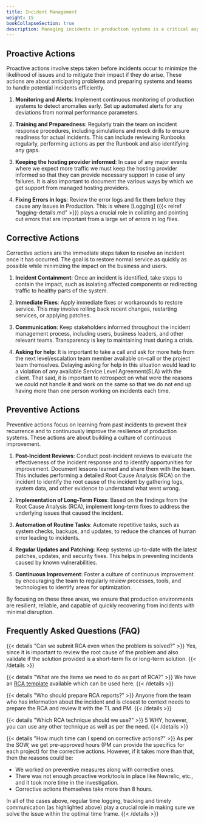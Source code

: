 ```yaml
---
title: Incident Management
weight: 15
bookCollapseSection: true
description: Managing incidents in production systems is a critical aspect of maintaining system reliability and ensuring continuous service availability. Effective incident management not only focuses on resolving issues as they arise but also on taking steps to prevent future occurrences. Below, we explore the key areas of incident management: Proactive Actions, Corrective Actions, and Preventive Actions.
---
```


## Proactive Actions

Proactive actions involve steps taken before incidents occur to minimize the likelihood of issues and to mitigate their impact if they do arise. These actions are about anticipating problems and preparing systems and teams to handle potential incidents efficiently.

1. **Monitoring and Alerts**: Implement continuous monitoring of production systems to detect anomalies early. Set up automated alerts for any deviations from normal performance parameters.

2. **Training and Preparedness**: Regularly train the team on incident response procedures, including simulations and mock drills to ensure readiness for actual incidents. This can include reviewing Runbooks regularly, performing actions as per the Runbook and also identifying any gaps.

3. **Keeping the hosting provider informed**: In case of any major events where we expect more traffic we must keep the hosting provider informed so that they can provide necessary support in case of any failures. It is also important to document the various ways by which we get support from managed hosting providers.

4. **Fixing Errors in logs**: Review the error logs and fix them before they cause any issues in Production. This is where [Logging] ({{< relref "logging-details.md" >}}) plays a crucial role in collating and pointing out errors that are important from a large set of errors in log files.

## Corrective Actions

Corrective actions are the immediate steps taken to resolve an incident once it has occurred. The goal is to restore normal service as quickly as possible while minimizing the impact on the business and users.

1. **Incident Containment**: Once an incident is identified, take steps to contain the impact, such as isolating affected components or redirecting traffic to healthy parts of the system.

2. **Immediate Fixes**: Apply immediate fixes or workarounds to restore service. This may involve rolling back recent changes, restarting services, or applying patches.

3. **Communication**: Keep stakeholders informed throughout the incident management process, including users, business leaders, and other relevant teams. Transparency is key to maintaining trust during a crisis.

4. **Asking for help**: It is important to take a call and ask for more help from the next level/escalation team member available on-call or the project team themselves. Delaying asking for help in this situation would lead to a violation of any available Service Level Agreement(SLA) with the client. That said, it is important to retrospect on what were the reasons we could not handle it and work on the same so that we do not end up having more than one person working on incidents each time.

## Preventive Actions

Preventive actions focus on learning from past incidents to prevent their recurrence and to continuously improve the resilience of production systems. These actions are about building a culture of continuous improvement.

1. **Post-Incident Reviews**: Conduct post-incident reviews to evaluate the effectiveness of the incident response and to identify opportunities for improvement. Document lessons learned and share them with the team. This includes performing a detailed Root Cause Analysis (RCA) on the incident to identify the root cause of the incident by gathering logs, system data, and other evidence to understand what went wrong.

2. **Implementation of Long-Term Fixes**: Based on the findings from the Root Cause Analysis (RCA), implement long-term fixes to address the underlying issues that caused the incident.

3. **Automation of Routine Tasks**: Automate repetitive tasks, such as system checks, backups, and updates, to reduce the chances of human error leading to incidents.

4. **Regular Updates and Patching**: Keep systems up-to-date with the latest patches, updates, and security fixes. This helps in preventing incidents caused by known vulnerabilities.

5. **Continuous Improvement**: Foster a culture of continuous improvement by encouraging the team to regularly review processes, tools, and technologies to identify areas for optimization.

By focusing on these three areas, we ensure that production environments are resilient, reliable, and capable of quickly recovering from incidents with minimal disruption.

## Frequently Asked Questions (FAQ)

{{< details "Can we submit RCA even when the problem is solved?" >}}
Yes, since it is important to review the root cause of the problem and also validate if the solution provided is a short-term fix or long-term solution.
{{< /details >}}

{{< details "What are the items we need to do as part of RCA?" >}}
We have an [RCA template](https://axelerant.atlassian.net/wiki/templates?space=AH&template=4043309277) available which can be used here.
{{< /details >}}

{{< details "Who should prepare RCA reports?" >}}
Anyone from the team who has information about the incident and is closest to context needs to prepare the RCA and review it with the TL and PM.
{{< /details >}}

{{< details "Which RCA technique should we use?" >}}
5 WHY, however, you can use any other technique as well as per the need.
{{< /details >}}

{{< details "How much time can I spend on corrective actions?" >}}
As per the SOW, we get pre-approved hours (PM can provide the specifics for each project) for the corrective actions. However, if it takes more than that, then the reasons could be:

- We worked on preventive measures along with corrective ones.
- There was not enough proactive work/tools in place like Newrelic, etc., and it took more time in the investigation.
- Corrective actions themselves take more than 8 hours.

In all of the cases above, regular time logging, tracking and timely communication (as highlighted above) play a crucial role in making sure we solve the issue within the optimal time frame.
{{< /details >}}
